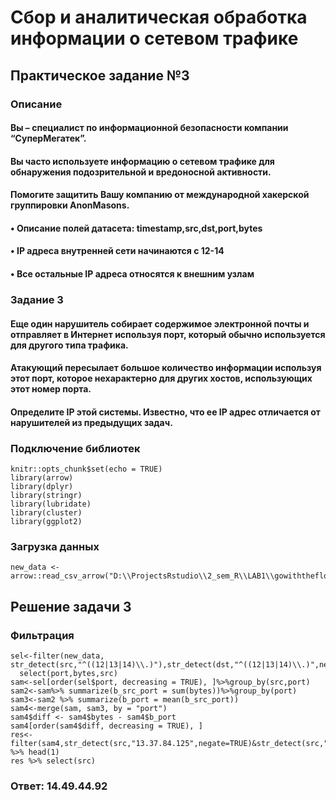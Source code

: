 # Сбор и аналитическая обработка информации о сетевом трафике

## Практическое задание №3

### Описание

#### Вы – специалист по информационной безопасности компании “СуперМегатек”.
#### Вы часто используете информацию о сетевом трафике для обнаружения подозрительной и вредоносной активности.  
#### Помогите защитить Вашу компанию от международной хакерской группировки AnonMasons.
#### • Описание полей датасета: timestamp,src,dst,port,bytes
#### • IP адреса внутренней сети начинаются с 12-14
#### • Все остальные IP адреса относятся к внешним узлам

### Задание 3

#### Еще один нарушитель собирает содержимое электронной почты и отправляет в Интернет используя порт, который обычно используется для другого типа трафика.
#### Атакующий пересылает большое количество информации используя этот порт, которое нехарактерно для других хостов, использующих этот номер порта.
#### Определите IP этой системы. Известно, что ее IP адрес отличается от нарушителей из предыдущих задач.

### Подключение библиотек

    knitr::opts_chunk$set(echo = TRUE)
    library(arrow)
    library(dplyr)
    library(stringr)
    library(lubridate)
    library(cluster)
    library(ggplot2)
    
### Загрузка данных

    new_data <- arrow::read_csv_arrow("D:\\ProjectsRstudio\\2_sem_R\\LAB1\\gowiththeflow_20190826.csv",schema=schema(timestamp=int64(),src=utf8(),dst=utf8(),port=int32(),bytes=int32()))
    
## Решение задачи 3

### Фильтрация

    sel<-filter(new_data, str_detect(src,"^((12|13|14)\\.)"),str_detect(dst,"^((12|13|14)\\.)",negate=TRUE))%>%
      select(port,bytes,src)
    sam<-sel[order(sel$port, decreasing = TRUE), ]%>%group_by(src,port)
    sam2<-sam%>% summarize(b_src_port = sum(bytes))%>%group_by(port)
    sam3<-sam2 %>% summarize(b_port = mean(b_src_port))
    sam4<-merge(sam, sam3, by = "port")
    sam4$diff <- sam4$bytes - sam4$b_port
    sam4[order(sam4$diff, decreasing = TRUE), ]
    res<-filter(sam4,str_detect(src,"13.37.84.125",negate=TRUE)&str_detect(src,"13.48.72.30",negate=TRUE)) %>% head(1)
    res %>% select(src)
  
### Ответ: 14.49.44.92
